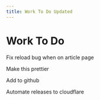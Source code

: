 ```yaml
---
title: Work To Do Updated
---
```


# Work To Do

Fix reload bug when on article page

Make this prettier

Add to github

Automate releases to cloudflare
